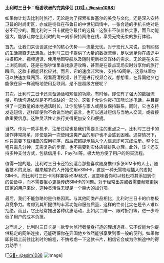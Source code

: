 **比利时三日卡：畅游欧洲的完美伴侣 [[TG💪+ @esim1088](https://t.me/s/esim1088)]**

如果你计划去比利时旅行，无论是为了探索布鲁塞尔的美食与文化，还是深入安特卫普的时尚街区，亦或是徜徉在布鲁日的中世纪风情中，一张合适的手机卡绝对是必不可少的。而比利时三日卡就是你最佳的选择！这张卡不仅价格实惠，而且功能强大，能够让你在比利时的每一刻都保持网络在线，享受无拘无束的旅行体验。

首先，让我们来谈谈这张卡的核心优势——流量无忧。对于现代人来说，没有网络的生活简直无法想象。比利时三日卡提供了大量的数据流量，足以满足你在旅途中拍摄照片、视频通话、使用地图导航以及随时更新社交媒体的需求。无论是在火车上浏览新闻，还是在咖啡馆里查找旅游攻略，甚至是在景点现场实时分享你的旅行瞬间，这款卡都能轻松应对。而且，它的速度非常快，支持4G网络，这意味着你可以快速加载网页、观看高清视频，甚至是进行视频会议。想想看，在异国他乡也能像在家一样流畅地使用互联网，是不是超级方便呢？

其次，比利时三日卡还具备通话和短信的功能。有时候，即使有了强大的数据流量，电话沟通依然是不可或缺的一部分。这张卡允许你拨打国际长途电话，并且提供了一定数量的本地通话时长，让你能够与家人或朋友保持联系。同时，它也支持发送短信，这样即便你不会说当地的语言，也可以通过短信与当地人交流，或者接收重要信息。这种灵活性让旅行变得更加安全和便捷。

当然，作为一款手机卡，注册过程也是我们需要关注的重点之一。比利时三日卡的操作非常简单，即使是第一次使用这类产品的用户也不会感到困难。通常情况下，你只需要下载相应的应用程序，然后按照提示输入个人信息即可完成注册。整个过程只需几分钟，无需复杂的步骤，也不需要到实体店铺排队办理。此外，该卡还支持多种支付方式，包括信用卡、PayPal等，极大地方便了用户的购买流程。

值得一提的是，比利时三日卡还特别适合那些喜欢随身携带多张SIM卡的人士。随着技术的发展，越来越多的人开始使用eSIM卡，这是一种无需物理插入的虚拟SIM卡。而比利时三日卡同样兼容eSIM格式，这意味着你可以轻松将其添加到你的设备中，而不需要担心更换传统SIM卡的问题。对于经常出差或者需要频繁更换国家的用户来说，这种灵活性无疑是一个巨大的加分项。

最后，我们不能忽略的是价格因素。与其他同类产品相比，比利时三日卡的价格极具竞争力。考虑到其所提供的丰富功能和服务质量，这样的性价比实在是令人难以拒绝。而且，它还经常推出各种优惠活动，比如买二赠一、限时折扣等，进一步降低了用户的成本负担。

总而言之，比利时三日卡是一款专为旅行者量身打造的理想选择。它不仅能为你提供稳定的网络连接，还能确保你在异国他乡依然能够享受到家一般的便利。如果你即将踏上前往比利时的旅程，不妨考虑一下这款卡片，相信它会成为你旅途中的得力助手！

[[TG💪+ @esim1088](https://t.me/s/esim1088) ![Image](https://i.postimg.cc/4NQfJmqS/Snipaste-2025-05-13-00-14-12.png)]